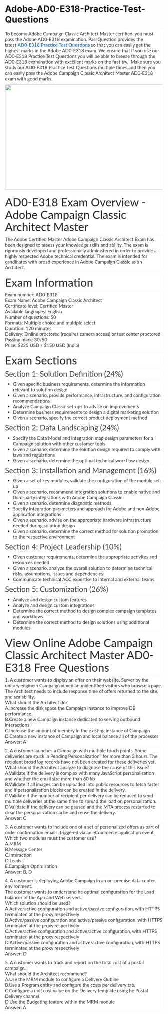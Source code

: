 # Adobe-AD0-E318-Practice-Test-Questions
<p>
	<span style="font-size:12px;font-weight:normal;"><span style="white-space:normal;">
	<p style="box-sizing:border-box;margin-top:0px;margin-bottom:10px;color:#333333;font-family:Lato;font-size:15px;white-space:normal;background-color:#FFFFFF;">
		To become Adobe Campaign Classic Architect Master certified, you must pass the Adobe AD0-E318 examination. PassQuestion provides the latest&nbsp;<span style="box-sizing:border-box;font-weight:700;"><a href="https://www.passquestion.com/ad0-e318.html" style="box-sizing:border-box;background-color:transparent;color:#337AB7;text-decoration-line:none;">AD0-E318 Practice Test Questions</a></span>&nbsp;so that you can easily get the highest marks in the Adobe AD0-E318 exam. We ensure that if you use our AD0-E318 Practice Test Questions you will be able to breeze through the AD0-E318 examination with excellent marks on the first try. &nbsp;Make sure you study our AD0-E318 Practice Test Questions multiple times and then you can easily pass the Adobe Campaign Classic Architect Master AD0-E318 exam with good marks.&nbsp;
	</p>
	<p style="box-sizing:border-box;margin-top:0px;margin-bottom:10px;color:#333333;font-family:Lato;font-size:15px;white-space:normal;background-color:#FFFFFF;">
		<img alt="" src="https://www.passquestion.com/uploads/pqcom/images/20221210/2044e3b60e86cc69df59afe48807f399.png" style="box-sizing:border-box;vertical-align:middle;max-width:100%;height:337px;width:600px;" />
	</p>
	<h1 style="box-sizing:border-box;margin:20px 0px 10px;font-size:36px;font-family:Lato;font-weight:500;line-height:1.1;color:#333333;white-space:normal;background-color:#FFFFFF;">
		AD0-E318 Exam Overview - Adobe Campaign Classic Architect Master
	</h1>
	<p style="box-sizing:border-box;margin-top:0px;margin-bottom:10px;color:#333333;font-family:Lato;font-size:15px;white-space:normal;background-color:#FFFFFF;">
		The Adobe Certified Master Adobe Campaign Classic Architect Exam has been designed to assess your knowledge skills and ability. The exam is rigorously developed and professionally administered in order to provide a highly respected Adobe technical credential. The exam is intended for candidates with broad experience in Adobe Campaign Classic as an Architect.
	</p>
	<h1 style="box-sizing:border-box;margin:20px 0px 10px;font-size:36px;font-family:Lato;font-weight:500;line-height:1.1;color:#333333;white-space:normal;background-color:#FFFFFF;">
		Exam Information
	</h1>
	<p style="box-sizing:border-box;margin-top:0px;margin-bottom:10px;color:#333333;font-family:Lato;font-size:15px;white-space:normal;background-color:#FFFFFF;">
		Exam number: AD0-E318<br style="box-sizing:border-box;" />
Exam Name: Adobe Campaign Classic Architect<br style="box-sizing:border-box;" />
Certificate level: Certified Master<br style="box-sizing:border-box;" />
Available languages: English<br style="box-sizing:border-box;" />
Number of questions: 50<br style="box-sizing:border-box;" />
Formats: Multiple choice and multiple select<br style="box-sizing:border-box;" />
Duration: 120 minutes<br style="box-sizing:border-box;" />
Delivery: Online proctored (requires camera access) or test center proctored<br style="box-sizing:border-box;" />
Passing mark: 30/50<br style="box-sizing:border-box;" />
Price: $225 USD / $150 USD (India)
	</p>
	<h1 style="box-sizing:border-box;margin:20px 0px 10px;font-size:36px;font-family:Lato;font-weight:500;line-height:1.1;color:#333333;white-space:normal;background-color:#FFFFFF;">
		Exam Sections
	</h1>
	<h3 style="box-sizing:border-box;font-family:Lato;font-weight:500;line-height:1.1;color:#505050;margin-top:0px;margin-bottom:10px;font-size:24px;white-space:normal;background-color:#FFFFFF;">
		Section 1: Solution Definition (24%)
	</h3>
	<ul style="box-sizing:border-box;margin-top:0px;margin-bottom:10px;color:#333333;font-family:Lato;font-size:15px;white-space:normal;background-color:#FFFFFF;">
		<li style="box-sizing:border-box;">
			Given specific business requirements, determine the information relevant to solution design
		</li>
		<li style="box-sizing:border-box;">
			Given a scenario, provide performance, infrastructure, and configuration recommendations
		</li>
		<li style="box-sizing:border-box;">
			Analyze Campaign Classic set-ups to advise on improvements
		</li>
		<li style="box-sizing:border-box;">
			Determine business requirements to design a digital marketing solution
		</li>
		<li style="box-sizing:border-box;">
			Given a scenario, specify the correct product deployment method
		</li>
	</ul>
	<h3 style="box-sizing:border-box;font-family:Lato;font-weight:500;line-height:1.1;color:#505050;margin-top:0px;margin-bottom:10px;font-size:24px;white-space:normal;background-color:#FFFFFF;">
		Section 2: Data Landscaping (24%)
	</h3>
	<ul style="box-sizing:border-box;margin-top:0px;margin-bottom:10px;color:#333333;font-family:Lato;font-size:15px;white-space:normal;background-color:#FFFFFF;">
		<li style="box-sizing:border-box;">
			Specify the Data Model and integration map design parameters for a Campaign solution with other customer tools
		</li>
		<li style="box-sizing:border-box;">
			Given a scenario, determine the solution design required to comply with laws and regulations
		</li>
		<li style="box-sizing:border-box;">
			Given a scenario, determine the optimal technical workflow design
		</li>
	</ul>
	<h3 style="box-sizing:border-box;font-family:Lato;font-weight:500;line-height:1.1;color:#505050;margin-top:0px;margin-bottom:10px;font-size:24px;white-space:normal;background-color:#FFFFFF;">
		Section 3: Installation and Management (16%)
	</h3>
	<ul style="box-sizing:border-box;margin-top:0px;margin-bottom:10px;color:#333333;font-family:Lato;font-size:15px;white-space:normal;background-color:#FFFFFF;">
		<li style="box-sizing:border-box;">
			Given a set of key modules, validate the configuration of the module set-up
		</li>
		<li style="box-sizing:border-box;">
			Given a scenario, recommend integration solutions to enable native and third-party integrations with Adobe Campaign Classic
		</li>
		<li style="box-sizing:border-box;">
			Given a scenario, determine diagnostic methods
		</li>
		<li style="box-sizing:border-box;">
			Specify integration parameters and approach for Adobe and non-Adobe application integrations
		</li>
		<li style="box-sizing:border-box;">
			Given a scenario, advise on the appropriate hardware infrastructure needed during solution design
		</li>
		<li style="box-sizing:border-box;">
			Given a scenario, determine the correct method for solution promotion to the respective environment
		</li>
	</ul>
	<h3 style="box-sizing:border-box;font-family:Lato;font-weight:500;line-height:1.1;color:#505050;margin-top:0px;margin-bottom:10px;font-size:24px;white-space:normal;background-color:#FFFFFF;">
		Section 4: Project Leadership (10%)
	</h3>
	<ul style="box-sizing:border-box;margin-top:0px;margin-bottom:10px;color:#333333;font-family:Lato;font-size:15px;white-space:normal;background-color:#FFFFFF;">
		<li style="box-sizing:border-box;">
			Given customer requirements, determine the appropriate activites and resources needed
		</li>
		<li style="box-sizing:border-box;">
			Given a scenario, analyze the overall solution to determine technical risks, assumptions, issues and dependencies
		</li>
		<li style="box-sizing:border-box;">
			Communicate technical ACC expertise to internal and external teams
		</li>
	</ul>
	<h3 style="box-sizing:border-box;font-family:Lato;font-weight:500;line-height:1.1;color:#505050;margin-top:0px;margin-bottom:10px;font-size:24px;white-space:normal;background-color:#FFFFFF;">
		Section 5: Customization (26%)
	</h3>
	<ul style="box-sizing:border-box;margin-top:0px;margin-bottom:10px;color:#333333;font-family:Lato;font-size:15px;white-space:normal;background-color:#FFFFFF;">
		<li style="box-sizing:border-box;">
			Analyze and design custom features
		</li>
		<li style="box-sizing:border-box;">
			Analyze and design custom integrations
		</li>
		<li style="box-sizing:border-box;">
			Determine the correct method to design complex campaign templates and workflows
		</li>
		<li style="box-sizing:border-box;">
			Determine the correct method to design solutions using additional modules
		</li>
	</ul>
	<h1 style="box-sizing:border-box;margin:20px 0px 10px;font-size:36px;font-family:Lato;font-weight:500;line-height:1.1;color:#333333;white-space:normal;background-color:#FFFFFF;">
		View Online Adobe Campaign Classic Architect Master AD0-E318 Free Questions
	</h1>
	<p style="box-sizing:border-box;margin-top:0px;margin-bottom:10px;color:#333333;font-family:Lato;font-size:15px;white-space:normal;background-color:#FFFFFF;">
		1. A customer wants to display an offer on their website. Server by the unitary enginein Campaign aimed anunidentified visitors who browse a page.<br style="box-sizing:border-box;" />
The Architect needs to include response time of offers returned to the site, and scalability.<br style="box-sizing:border-box;" />
What should the Architect do?<br style="box-sizing:border-box;" />
A.Increase the disk space the Campaign instance to improve DB performance.<br style="box-sizing:border-box;" />
B.Create a new Campaign instance dedicated to serving outbound interactions<br style="box-sizing:border-box;" />
C.Increase the amount of memory in the existing instance of Campaign<br style="box-sizing:border-box;" />
D.Create a new instance of Campaign and local balance all of the processes<br style="box-sizing:border-box;" />
Answer: A
	</p>
	<p style="box-sizing:border-box;margin-top:0px;margin-bottom:10px;color:#333333;font-family:Lato;font-size:15px;white-space:normal;background-color:#FFFFFF;">
		2. A customer launches a Campaign with multiple touch points. Some deliveries are stuck in Pending Personalization’’ for more than 3 hours. The recipient broad log records have not been created for these deliveries yet.<br style="box-sizing:border-box;" />
What should the Architect analyze to diagnose the cause of this issue?<br style="box-sizing:border-box;" />
A.Validate if the delivery is complex with many JavaScript personalization and whether the email size more than 60 kb<br style="box-sizing:border-box;" />
B.Validate if all images can be uploaded into public resources to fetch faster and if personalization blocks can be created in the delivery.<br style="box-sizing:border-box;" />
C.Validate if the number of recipient per delivery can be reduced to send multiple deliveries at the same time to spread the load on personalization.<br style="box-sizing:border-box;" />
D.Validate if the delivery can be paused and the MTA process restarted to clear the personalization cache and reuse the delivery.<br style="box-sizing:border-box;" />
Answer: C
	</p>
	<p style="box-sizing:border-box;margin-top:0px;margin-bottom:10px;color:#333333;font-family:Lato;font-size:15px;white-space:normal;background-color:#FFFFFF;">
		3. A customer wants to include one of a set of personalized offers as part of order confirmation emails, triggered via an eCommerce application event.<br style="box-sizing:border-box;" />
Which two modules must the customer use?<br style="box-sizing:border-box;" />
A.MRM<br style="box-sizing:border-box;" />
B.Message Center<br style="box-sizing:border-box;" />
C.Interaction<br style="box-sizing:border-box;" />
D.Leads<br style="box-sizing:border-box;" />
E.Campaign Optimization<br style="box-sizing:border-box;" />
Answer: B, D
	</p>
	<p style="box-sizing:border-box;margin-top:0px;margin-bottom:10px;color:#333333;font-family:Lato;font-size:15px;white-space:normal;background-color:#FFFFFF;">
		4. A customer is deploying Adobe Campaign in an on-premise data center environment.<br style="box-sizing:border-box;" />
The customer wants to understand he optimal configuration for the Load balancer of the App and Web servers.<br style="box-sizing:border-box;" />
Which solution should be used?<br style="box-sizing:border-box;" />
A.Active/active configuration and active/passive configuration, with HTTPS terminated at the proxy respectively<br style="box-sizing:border-box;" />
B.Active/passive configuration and active/passive configuration, with HTTPS terminated at the proxy respectively<br style="box-sizing:border-box;" />
C.Active/active configuration and active/active configuration, with HTTPS terminated at the proxy respectively<br style="box-sizing:border-box;" />
D.Active/passive configuration and active/active configuration, with HTTPS terminated at the proxy respectively<br style="box-sizing:border-box;" />
Answer: D
	</p>
	<p style="box-sizing:border-box;margin-top:0px;margin-bottom:10px;color:#333333;font-family:Lato;font-size:15px;white-space:normal;background-color:#FFFFFF;">
		5. A customer wants to track and report on the total cost of a postal campaign.<br style="box-sizing:border-box;" />
What should the Architect recommend?<br style="box-sizing:border-box;" />
A.Use the MRM module to configure a Delivery Outline<br style="box-sizing:border-box;" />
B.Use a Program entity and configure the costs per delivery tab.<br style="box-sizing:border-box;" />
C.Configure a unit cost value on the Delivery template using he Postal Delivery channel<br style="box-sizing:border-box;" />
D.Use the Budgeting feature within the MRM module<br style="box-sizing:border-box;" />
Answer: A
	</p>
</span></span>
</p>
<p>
	<span style="white-space:normal;"></span> 
</p>
